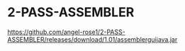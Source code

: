 # 2-PASS-ASSEMBLER

https://github.com/angel-rose1/2-PASS-ASSEMBLER/releases/download/1.01/assemblerguijava.jar

